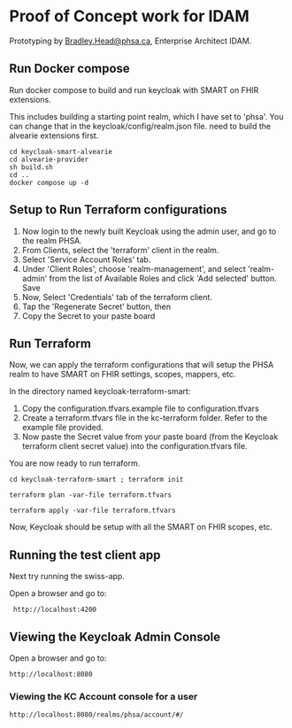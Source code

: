 # Proof of Concept work for IDAM

Prototyping by Bradley.Head@phsa.ca, Enterprise Architect IDAM.

## Run Docker compose

Run docker compose to build and run keycloak with SMART on FHIR extensions.

This includes building a starting point realm, which I have set to 'phsa'. You can change that
in the keycloak/config/realm.json file. need to build the alvearie extensions first.

```shell
cd keycloak-smart-alvearie
cd alvearie-provider
sh build.sh
cd ..
docker compose up -d
```

## Setup to Run Terraform configurations

1. Now login to the newly built Keycloak using the admin user, and go to the realm PHSA.
2. From Clients, select the 'terraform' client in the realm.
3. Select 'Service Account Roles' tab.
4. Under 'Client Roles', choose 'realm-management', and select 'realm-admin' from the list of Available Roles and click 'Add selected' button. Save
5. Now, Select 'Credentials' tab of the terraform client.
6. Tap the 'Regenerate Secret' button, then
7. Copy the Secret to your paste board

## Run Terraform

 Now, we can apply the terraform configurations that will setup the PHSA realm to have SMART on FHIR settings, scopes, mappers, etc.

 In the directory named keycloak-terraform-smart:

1. Copy the configuration.tfvars.example file to configuration.tfvars
2. Create a terraform.tfvars file in the kc-terraform folder.  Refer to the example file provided.
3. Now paste the Secret value from your paste board (from the Keycloak terraform client secret value) into the configuration.tfvars file.

You are now ready to run terraform.

```shell
cd keycloak-terraform-smart ; terraform init

terraform plan -var-file terraform.tfvars

terraform apply -var-file terraform.tfvars
```

 Now, Keycloak should be setup with all the SMART on FHIR scopes, etc.

## Running the test client app

Next try running the swiss-app.

Open a browser and go to:

```shell
 http://localhost:4200
 ```

## Viewing the Keycloak Admin Console

Open a browser and go to:

```shell
http://localhost:8080
```

### Viewing the KC Account console for a user

```shell
http://localhost:8080/realms/phsa/account/#/
```
